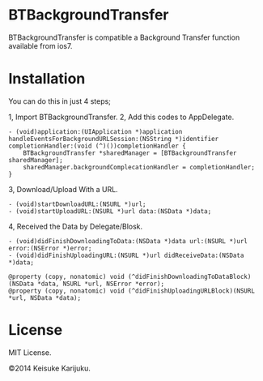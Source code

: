 BTBackgroundTransfer
====================

BTBackgroundTransfer is compatible a Background Transfer function available from ios7.

# Installation
You can do this in just 4 steps;

1, Import BTBackgroundTransfer.
2, Add this codes to AppDelegate.

    - (void)application:(UIApplication *)application handleEventsForBackgroundURLSession:(NSString *)identifier completionHandler:(void (^)())completionHandler {
        BTBackgroundTransfer *sharedManager = [BTBackgroundTransfer sharedManager];
        sharedManager.backgroundComplecationHandler = completionHandler;
    }

3, Download/Upload With a URL.

    - (void)startDownloadURL:(NSURL *)url;
    - (void)startUploadURL:(NSURL *)url data:(NSData *)data;

4, Received the Data by Delegate/Blosk.

    - (void)didFinishDownloadingToData:(NSData *)data url:(NSURL *)url error:(NSError *)error;
    - (void)didFinishUploadingURL:(NSURL *)url didReceiveData:(NSData *)data;

    @property (copy, nonatomic) void (^didFinishDownloadingToDataBlock)(NSData *data, NSURL *url, NSError *error);
    @property (copy, nonatomic) void (^didFinishUploadingURLBlock)(NSURL *url, NSData *data);

# License
MIT License.

©2014 Keisuke Karijuku.


